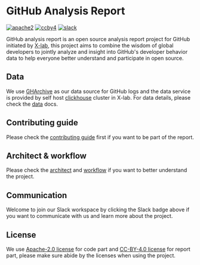 # GitHub Analysis Report

[![apache2](https://img.shields.io/badge/license-Apache%202-blue)](LICENSE) [![ccby4](https://img.shields.io/badge/license-CC%20BY%204.0-blue)](LICENSE-CC-BY) [![slack](https://img.shields.io/badge/slack-join%20chat-green)](https://join.slack.com/t/x-github-analysis/shared_invite/zt-jate2dty-oCvEheSrI0fI2BckbR1ptQ)

GitHub analysis report is an open source analysis report project for GitHub initiated by [X-lab](https://x-lab.info), this project aims to combine the wisdom of global developers to jointly analyze and insight into GitHub's developer behavior data to help everyone better understand and participate in open source.

## Data

We use [GHArchive](https://www.gharchive.org/) as our data source for GitHub logs and the data service is provided by self host [clickhouse](https://clickhouse.tech/) cluster in X-lab. For data details, please check the [data](https://github.com/X-lab2017/github-analysis-report/blob/master/docs/DATA.md) docs.

## Contributing guide

Please check the [contributing guide](https://www.x-lab.info/github-analysis-report/#/CONTRIBUTING) first if you want to be part of the report.

## Architect & workflow

Please check the [architect](https://www.x-lab.info/github-analysis-report/#/architecture) and [workflow](https://www.x-lab.info/github-analysis-report/#/workflow) if you want to better understand the project.

## Communication

Welcome to join our Slack workspace by clicking the Slack badge above if you want to communicate with us and learn more about the project.

## License

We use [Apache-2.0 license](LICENSE) for code part and [CC-BY-4.0 license](LICENSE-CC-BY) for report part, please make sure abide by the licenses when using the project.

